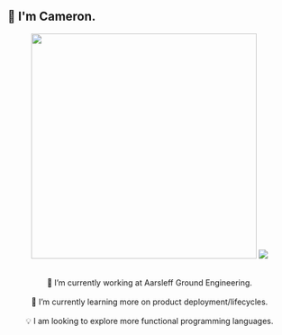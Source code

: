 <h2>👋 I'm Cameron.</h2>

<div align="center">
  <img src="https://github-readme-stats.vercel.app/api?username=camcoles&show_icons=true&theme=github_dark&hide_border=true" width="400">
  <img src="https://github-readme-stats.vercel.app/api/top-langs/?username=camcoles&langs_count=3&theme=github_dark&hide_border=true">
</div>

<div align="center">
  <p>
    <br/>
    <a>🔭 I’m currently working at Aarsleff Ground Engineering.</a>
    <br/>
    <br/>
    <a>🌱 I’m currently learning more on product deployment/lifecycles.</a>
    <br/>
    <br/>
    <a>💡 I am looking to explore more functional programming languages.</a>
  </p>
</div>
